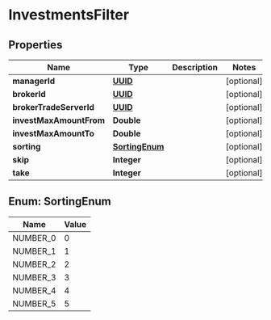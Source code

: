 
# InvestmentsFilter

## Properties
Name | Type | Description | Notes
------------ | ------------- | ------------- | -------------
**managerId** | [**UUID**](UUID.md) |  |  [optional]
**brokerId** | [**UUID**](UUID.md) |  |  [optional]
**brokerTradeServerId** | [**UUID**](UUID.md) |  |  [optional]
**investMaxAmountFrom** | **Double** |  |  [optional]
**investMaxAmountTo** | **Double** |  |  [optional]
**sorting** | [**SortingEnum**](#SortingEnum) |  |  [optional]
**skip** | **Integer** |  |  [optional]
**take** | **Integer** |  |  [optional]


<a name="SortingEnum"></a>
## Enum: SortingEnum
Name | Value
---- | -----
NUMBER_0 | 0
NUMBER_1 | 1
NUMBER_2 | 2
NUMBER_3 | 3
NUMBER_4 | 4
NUMBER_5 | 5



